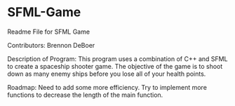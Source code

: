 # SFML-Game
Readme File for SFML Game

Contributors: Brennon DeBoer

Description of Program: This program uses a combination of C++ and SFML to create a spaceship shooter game. The objective of the game is to shoot down as many enemy ships before you lose all of your health points.

Roadmap: Need to add some more efficiency. Try to implement more functions to decrease the length of the main function.
